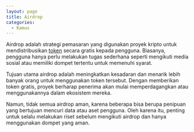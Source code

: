 ```yaml
---
layout: page
title: Airdrop
categories:
  - Kamus
---
```


Airdrop adalah strategi pemasaran yang digunakan proyek kripto untuk mendistribusikan [token](https://rojocrypto.com/token) secara gratis kepada pengguna. Biasanya, pengguna hanya perlu melakukan tugas sederhana seperti mengikuti media sosial atau memiliki dompet tertentu untuk memenuhi syarat.

Tujuan utama airdrop adalah meningkatkan kesadaran dan menarik lebih banyak orang untuk menggunakan token tersebut. Dengan memberikan token gratis, proyek berharap penerima akan mulai memperdagangkan atau menggunakannya dalam ekosistem mereka.

Namun, tidak semua airdrop aman, karena beberapa bisa berupa penipuan yang bertujuan mencuri data atau aset pengguna. Oleh karena itu, penting untuk selalu melakukan riset sebelum mengikuti airdrop dan hanya menggunakan dompet yang aman.